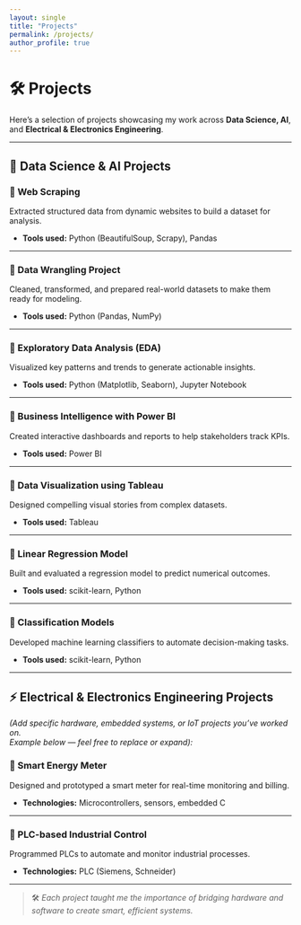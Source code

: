 ```yaml
---
layout: single
title: "Projects"
permalink: /projects/
author_profile: true
---
```


# 🛠 Projects

Here’s a selection of projects showcasing my work across **Data Science, AI**, and **Electrical & Electronics Engineering**.

---

## 🧠 Data Science & AI Projects

### 📌 Web Scraping
Extracted structured data from dynamic websites to build a dataset for analysis.
- **Tools used:** Python (BeautifulSoup, Scrapy), Pandas

---

### 📌 Data Wrangling Project
Cleaned, transformed, and prepared real-world datasets to make them ready for modeling.
- **Tools used:** Python (Pandas, NumPy)

---

### 📌 Exploratory Data Analysis (EDA)
Visualized key patterns and trends to generate actionable insights.
- **Tools used:** Python (Matplotlib, Seaborn), Jupyter Notebook

---

### 📌 Business Intelligence with Power BI
Created interactive dashboards and reports to help stakeholders track KPIs.
- **Tools used:** Power BI

---

### 📌 Data Visualization using Tableau
Designed compelling visual stories from complex datasets.
- **Tools used:** Tableau

---

### 📌 Linear Regression Model
Built and evaluated a regression model to predict numerical outcomes.
- **Tools used:** scikit-learn, Python

---

### 📌 Classification Models
Developed machine learning classifiers to automate decision-making tasks.
- **Tools used:** scikit-learn, Python

---

## ⚡ Electrical & Electronics Engineering Projects

*(Add specific hardware, embedded systems, or IoT projects you’ve worked on.  
Example below — feel free to replace or expand):*

### 📌 Smart Energy Meter
Designed and prototyped a smart meter for real-time monitoring and billing.
- **Technologies:** Microcontrollers, sensors, embedded C

---

### 📌 PLC-based Industrial Control
Programmed PLCs to automate and monitor industrial processes.
- **Technologies:** PLC (Siemens, Schneider)

---

> 🛠 *Each project taught me the importance of bridging hardware and software to create smart, efficient systems.*

